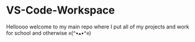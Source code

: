 # VS-Code-Workspace
Helloooo welcome to my main repo where I put all of my projects and work for school and otherwise ฅ(^•ﻌ•^ฅ)

